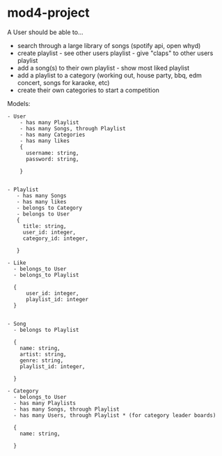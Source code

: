 # mod4-project

A User should be able to...

- search through a large library of songs (spotify api, open whyd)
- create playlist - see other users playlist - give "claps" to other users playlist
- add a song(s) to their own playlist - show most liked playlist
- add a playlist to a category (working out, house party, bbq, edm concert, songs for karaoke, etc)
- create their own categories to start a competition

Models:

    - User
        - has many Playlist
        - has many Songs, through Playlist
        - has many Categories
        - has many likes
        {
          username: string,
          password: string,

        }


    - Playlist
       - has many Songs
       - has many likes
       - belongs to Category
       - belongs to User
       {
         title: string,
         user_id: integer,
         category_id: integer,

       }

    - Like
      - belongs_to User
      - belongs_to Playlist

      {
          user_id: integer,
          playlist_id: integer
      }


    - Song
      - belongs to Playlist

      {
        name: string,
        artist: string,
        genre: string,
        playlist_id: integer,

      }

    - Category
      - belongs_to User
      - has many Playlists
      - has many Songs, through Playlist
      - has many Users, through Playlist * (for category leader boards)

      {
        name: string,

      }
